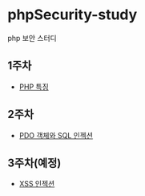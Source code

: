 # phpSecurity-study
php 보안 스터디

## 1주차 
 - [PHP 특징](https://github.com/JinHyukParkk/phpSecurity-study/tree/master/1%EC%A3%BC%EC%B0%A8/php%ED%8A%B9%EC%A7%95)

## 2주차
 - [PDO 객체와 SQL 인젝션](https://github.com/JinHyukParkk/phpSecurity-study/tree/master/2%EC%A3%BC%EC%B0%A8/pdo_security)

## 3주차(예정)
  - [XSS 인젝션](https://github.com/JinHyukParkk/phpSecurity-study/tree/master/2%EC%A3%BC%EC%B0%A8/XSS_secureity)
